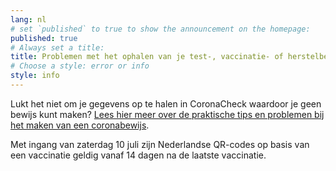 ```yaml
---
lang: nl
# set `published` to true to show the announcement on the homepage:
published: true
# Always set a title:
title: Problemen met het ophalen van je test-, vaccinatie- of herstelbewijs?
# Choose a style: error or info
style: info
---
```

Lukt het niet om je gegevens op te halen in CoronaCheck waardoor je geen bewijs kunt maken? <a href="https://www.rijksoverheid.nl/onderwerpen/coronavirus-covid-19/coronabewijs/coronabewijs-regelen-praktische-problemen-en-oplossingen" rel="noopener noreferrer" target="_blank" hreflang="nl">Lees hier meer over de praktische tips en problemen bij het maken van een coronabewijs</a>.

Met ingang van zaterdag 10 juli zijn Nederlandse QR-codes op basis van een vaccinatie geldig vanaf 14 dagen na de laatste vaccinatie.
